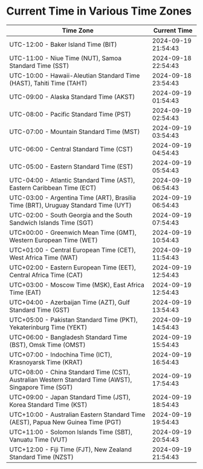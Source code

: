 # Current Time in Various Time Zones

| Time Zone | Current Time |
|-----------|--------------|
| UTC-12:00 - Baker Island Time (BIT) | 2024-09-19 21:54:43 |
| UTC-11:00 - Niue Time (NUT), Samoa Standard Time (SST) | 2024-09-18 22:54:43 |
| UTC-10:00 - Hawaii-Aleutian Standard Time (HAST), Tahiti Time (TAHT) | 2024-09-18 23:54:43 |
| UTC-09:00 - Alaska Standard Time (AKST) | 2024-09-19 01:54:43 |
| UTC-08:00 - Pacific Standard Time (PST) | 2024-09-19 02:54:43 |
| UTC-07:00 - Mountain Standard Time (MST) | 2024-09-19 03:54:43 |
| UTC-06:00 - Central Standard Time (CST) | 2024-09-19 04:54:43 |
| UTC-05:00 - Eastern Standard Time (EST) | 2024-09-19 05:54:43 |
| UTC-04:00 - Atlantic Standard Time (AST), Eastern Caribbean Time (ECT) | 2024-09-19 06:54:43 |
| UTC-03:00 - Argentina Time (ART), Brasília Time (BRT), Uruguay Standard Time (UYT) | 2024-09-19 06:54:43 |
| UTC-02:00 - South Georgia and the South Sandwich Islands Time (SGT) | 2024-09-19 07:54:43 |
| UTC±00:00 - Greenwich Mean Time (GMT), Western European Time (WET) | 2024-09-19 10:54:43 |
| UTC+01:00 - Central European Time (CET), West Africa Time (WAT) | 2024-09-19 11:54:43 |
| UTC+02:00 - Eastern European Time (EET), Central Africa Time (CAT) | 2024-09-19 12:54:43 |
| UTC+03:00 - Moscow Time (MSK), East Africa Time (EAT) | 2024-09-19 12:54:43 |
| UTC+04:00 - Azerbaijan Time (AZT), Gulf Standard Time (GST) | 2024-09-19 13:54:43 |
| UTC+05:00 - Pakistan Standard Time (PKT), Yekaterinburg Time (YEKT) | 2024-09-19 14:54:43 |
| UTC+06:00 - Bangladesh Standard Time (BST), Omsk Time (OMST) | 2024-09-19 15:54:43 |
| UTC+07:00 - Indochina Time (ICT), Krasnoyarsk Time (KRAT) | 2024-09-19 16:54:43 |
| UTC+08:00 - China Standard Time (CST), Australian Western Standard Time (AWST), Singapore Time (SGT) | 2024-09-19 17:54:43 |
| UTC+09:00 - Japan Standard Time (JST), Korea Standard Time (KST) | 2024-09-19 18:54:43 |
| UTC+10:00 - Australian Eastern Standard Time (AEST), Papua New Guinea Time (PGT) | 2024-09-19 19:54:43 |
| UTC+11:00 - Solomon Islands Time (SBT), Vanuatu Time (VUT) | 2024-09-19 20:54:43 |
| UTC+12:00 - Fiji Time (FJT), New Zealand Standard Time (NZST) | 2024-09-19 21:54:43 |
